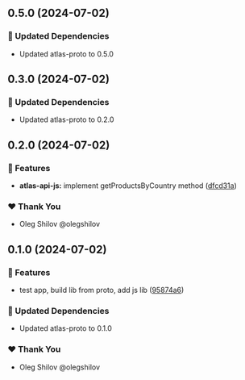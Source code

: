 ## 0.5.0 (2024-07-02)


### 🧱 Updated Dependencies

- Updated atlas-proto to 0.5.0

## 0.3.0 (2024-07-02)


### 🧱 Updated Dependencies

- Updated atlas-proto to 0.2.0

## 0.2.0 (2024-07-02)


### 🚀 Features

- **atlas-api-js:** implement getProductsByCountry method ([dfcd31a](https://github.com/redpill-research/atlas-js-client/commit/dfcd31a))


### ❤️  Thank You

- Oleg Shilov @olegshilov

## 0.1.0 (2024-07-02)


### 🚀 Features

- test app, build lib from proto, add js lib ([95874a6](https://github.com/redpill-research/atlas-js-client/commit/95874a6))


### 🧱 Updated Dependencies

- Updated atlas-proto to 0.1.0


### ❤️  Thank You

- Oleg Shilov @olegshilov